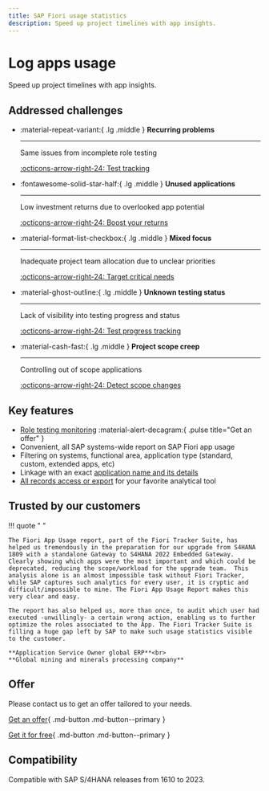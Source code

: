 ```yaml
---
title: SAP Fiori usage statistics
description: Speed up project timelines with app insights.
---
```

# Log apps usage
Speed up project timelines with app insights.

## Addressed challenges

<div class="grid cards" markdown>

-   :material-repeat-variant:{ .lg .middle } __Recurring problems__

    ---

    Same issues from incomplete role testing
    
    [:octicons-arrow-right-24: Test tracking](https://fioriroletesting.com)

-   :fontawesome-solid-star-half:{ .lg .middle } __Unused applications__

    ---

    Low investment returns due to overlooked app potential

    [:octicons-arrow-right-24: Boost your returns](2020/FPS01/use-cases/learning-about-unused.md)

-   :material-format-list-checkbox:{ .lg .middle } __Mixed focus__

    ---

    Inadequate project team allocation due to unclear priorities

    [:octicons-arrow-right-24: Target critical needs](2020/FPS01/use-cases/priority-setting.md)

-   :material-ghost-outline:{ .lg .middle } __Unknown testing status__

    ---

    Lack of visibility into testing progress and status

    [:octicons-arrow-right-24: Test progress tracking](2020/FPS01/use-cases/testing.md)

-   :material-cash-fast:{ .lg .middle } __Project scope creep__

    ---

    Controlling out of scope applications

    [:octicons-arrow-right-24: Detect scope changes ](2020/FPS01/use-cases/out-of-scope.md)

</div>

## Key features

-   [Role testing monitoring](https://fioriroletesting.com) :material-alert-decagram:{ .pulse title="Get an offer" }
-   Convenient, all SAP systems-wide report on SAP Fiori app usage 
-   Filtering on systems, functional area, application type (standard, custom, extended apps, etc)
-   Linkage with an exact [application name and its details](2020/FPS01/app-ids.md)
-   [All records access or export](2020/FPS01/recexp.md) for your favorite analytical tool


## Trusted by our customers

!!! quote " "

    The Fiori App Usage report, part of the Fiori Tracker Suite, has helped us tremendously in the preparation for our upgrade from S4HANA 1809 with a standalone Gateway to S4HANA 2022 Embedded Gateway. Clearly showing which apps were the most important and which could be deprecated, reducing the scope/workload for the upgrade team.  This analysis alone is an almost impossible task without Fiori Tracker, while SAP captures such analytics for every user, it is cryptic and difficult/impossible to mine. The Fiori App Usage Report makes this very clear and easy.

    The report has also helped us, more than once, to audit which user had executed -unwillingly- a certain wrong action, enabling us to further optimize the roles associated to the App. The Fiori Tracker Suite is filling a huge gap left by SAP to make such usage statistics visible to the customer.

    **Application Service Owner global ERP**<br>
    **Global mining and minerals processing company**

## Offer

Please contact us to get an offer tailored to your needs.

[Get an offer](contact.md){ .md-button .md-button--primary }

[Get it for free](contact.md?free=true){ .md-button .md-button--primary }

## Compatibility

Compatible with SAP S/4HANA releases from 1610 to 2023.


